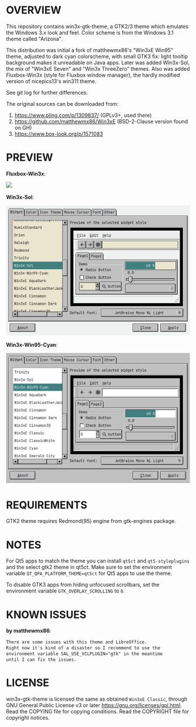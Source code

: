 OVERVIEW
========

This repository contains win3x-gtk-theme, a GTK2/3 theme which
emulates the Windows 3.x look and feel.  Color scheme is from the
Windows 3.1 theme called "Arizona".

This distribution was initial a fork of matthewmx86's "Win3xE Win95"
theme, adjusted to dark cyan colorscheme, with small GTK3 fix: light
tooltip background makes it unreadable on Java apps.  Later was added
Win3x-Sol, the mix of "Win3xE Seven" and "Win3x ThreeZero" themes.  Also
was added Fluxbox-Win3x (style for Fluxbox window manager), the hardly
modified version of nicepics13's win311 theme.

See git log for further differences.

The original sources can be downloaded from:
  1. https://www.pling.com/p/1309837/ (GPLv3+, used there)
  2. https://github.com/matthewmx86/Win3xE (BSD-2-Clause version found on GH)
  3. https://www.box-look.org/p/1571083


PREVIEW
=======

**Fluxbox-Win3x**:

![](screenshots/Fluxbox-Win3x.png)

**Win3x-Sol**:

![](screenshots/Win3x-Sol.png)

**Win3x-Win95-Cyan**:

![](screenshots/Win3x-Win95-Cyan.png)


REQUIREMENTS
============

GTK2 theme requires Redmond(95) engine from gtk-engines package.


NOTES
=====

For Qt5 apps to match the theme you can install `qt5ct` and
`qt5-styleplugins` and the select gtk2 theme in qt5ct.  Make sure to set
the environment variable `QT_QPA_PLATFORM_THEME=qt5ct` for Qt5 apps to
use the theme.

To disable GTK3 apps from hiding unfocused scrollbars, set the
environment variable `GTK_OVERLAY_SCROLLING` to `0`.


KNOWN ISSUES
============

**by matthewmx86**:
```
There are some issues with this theme and LibreOffice.
Right now it's kind of a disaster so I recommend to use the
environment variable SAL_USE_VCLPLUGIN="gtk" in the meantime
until I can fix the issues.
```


LICENSE
=======

win3x-gtk-theme is licensed the same as obtained `Win3xE Classic`,
through GNU General Public License v3 or later
<https://gnu.org/licenses/gpl.html>.
Read the COPYING file for copying conditions.
Read the COPYRIGHT file for copyright notices.
